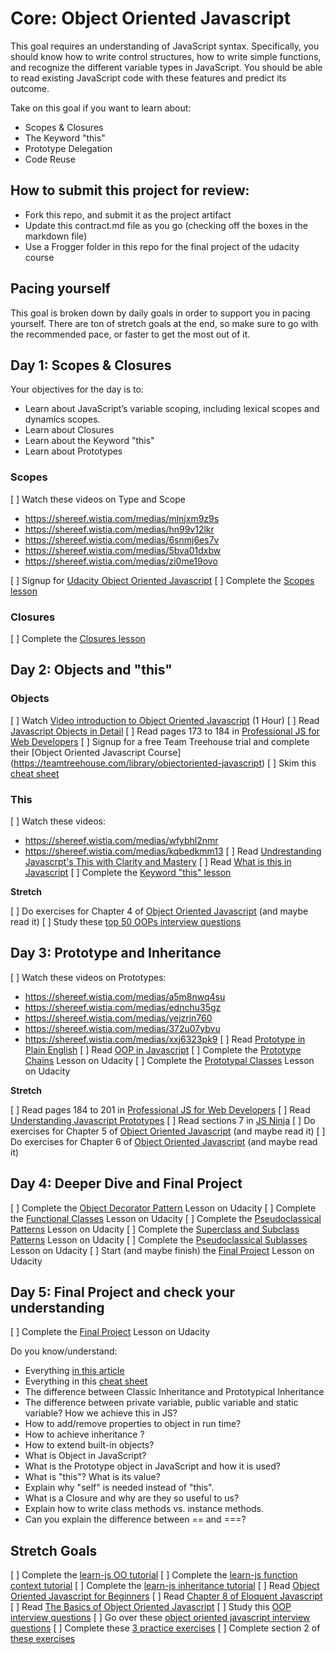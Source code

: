 
# Core: Object Oriented Javascript

This goal requires an understanding of JavaScript syntax. Specifically, you should know how to write control structures, how to write simple functions, and recognize the different variable types in JavaScript. You should be able to read existing JavaScript code with these features and predict its outcome.

Take on this goal if you want to learn about:

- Scopes & Closures
- The Keyword "this"
- Prototype Delegation
- Code Reuse

## How to submit this project for review:

- Fork this repo, and submit it as the project artifact
- Update this contract.md file as you go (checking off the boxes in the markdown file)
- Use a Frogger folder in this repo for the final project of the udacity course

## Pacing yourself

This goal is broken down by daily goals in order to support you in pacing yourself. There are ton of stretch goals at the end, so make sure to go with the recommended pace, or faster to get the most out of it.

## Day 1: Scopes & Closures

Your objectives for the day is to:

- Learn about JavaScript’s variable scoping, including lexical scopes and dynamics scopes.
- Learn about Closures
- Learn about the Keyword "this"
- Learn about Prototypes

### Scopes

[ ] Watch these videos on Type and Scope
- https://shereef.wistia.com/medias/mlnjxm9z9s
- https://shereef.wistia.com/medias/hn99v12lkr
- https://shereef.wistia.com/medias/6snmj6es7v
- https://shereef.wistia.com/medias/5bva01dxbw
- https://shereef.wistia.com/medias/zi0me19ovo

[ ] Signup for [Udacity Object Oriented Javascript][udacity]
[ ] Complete the [Scopes lesson][udacity]

### Closures

[ ] Complete the [Closures lesson][udacity]

## Day 2: Objects and "this"

### Objects

[ ] Watch [Video introduction to Object Oriented Javascript](https://www.youtube.com/watch?v=O8wwnhdkPE4) (1 Hour)
[ ] Read [Javascript Objects in Detail](http://javascriptissexy.com/javascript-objects-in-detail/)
[ ] Read pages 173 to 184 in [Professional JS for Web Developers](projs)
[ ] Signup for a free Team Treehouse trial and complete their [Object Oriented Javascript Course] (https://teamtreehouse.com/library/objectoriented-javascript)
[ ] Skim this [cheat sheet][cheat]


### This

[ ] Watch these videos:
- https://shereef.wistia.com/medias/wfybhl2nmr
- https://shereef.wistia.com/medias/kqbedkmm13
[ ] Read [Undrestanding Javascrpt's This with Clarity and Mastery](http://javascriptissexy.com/understand-javascripts-this-with-clarity-and-master-it/)
[ ] Read [What is this in Javascript](http://www.code-sample.com/2015/06/what-is-this-in-javascript.html)
[ ] Complete the [Keyword "this" lesson][udacity]

**Stretch**

[ ] Do exercises for Chapter 4 of [Object Oriented Javascript][oojs] (and maybe read it)
[ ] Study these [top 50 OOPs interview questions](http://career.guru99.com/top-50-oops-interview-questions/)

## Day 3: Prototype and Inheritance

[ ] Watch these videos on Prototypes:
- https://shereef.wistia.com/medias/a5m8nwq4su
- https://shereef.wistia.com/medias/ednchu35gz
- https://shereef.wistia.com/medias/yejzrin760
- https://shereef.wistia.com/medias/372u07ybvu
- https://shereef.wistia.com/medias/xxj6323pk9
[ ] Read [Prototype in Plain English](http://javascriptissexy.com/javascript-prototype-in-plain-detailed-language/)
[ ] Read [OOP in Javascript](http://javascriptissexy.com/oop-in-javascript-what-you-need-to-know/)
[ ] Complete the [Prototype Chains][udacity] Lesson on Udacity
[ ] Complete the [Prototypal Classes][udacity] Lesson on Udacity

**Stretch**

[ ] Read pages 184 to 201 in [Professional JS for Web Developers](projs)
[ ] Read [Understanding Javascript Prototypes](https://javascriptweblog.wordpress.com/2010/06/07/understanding-javascript-prototypes/)
[ ] Read sections 7 in [JS Ninja](ninja)
[ ] Do exercises for Chapter 5 of [Object Oriented Javascript][oojs] (and maybe read it)
[ ] Do exercises for Chapter 6 of [Object Oriented Javascript][oojs] (and maybe read it)

## Day 4: Deeper Dive and Final Project

[ ] Complete the [Object Decorator Pattern][udacity] Lesson on Udacity
[ ] Complete the [Functional Classes][udacity] Lesson on Udacity
[ ] Complete the [Pseudoclassical Patterns][udacity] Lesson on Udacity
[ ] Complete the [Superclass and Subclass Patterns][udacity] Lesson on Udacity
[ ] Complete the [Pseudoclassical Sublasses][udacity] Lesson on Udacity
[ ] Start (and maybe finish) the [Final Project][udacity] Lesson on Udacity

## Day 5: Final Project and check your understanding

[ ] Complete the [Final Project][udacity] Lesson on Udacity

Do you know/understand:

- Everything [in this article](http://javascriptissexy.com/oop-in-javascript-what-you-need-to-know/)
- Everything in this [cheat sheet][cheat]
- The difference between Classic Inheritance and Prototypical Inheritance
- The difference between private variable, public variable and static variable? How we achieve this in JS?
- How to add/remove properties to object in run time?
- How to achieve inheritance ?
- How to extend built-in objects?
- What is Object in JavaScript?
- What is the Prototype object in JavaScript and how it is used?
- What is "this"? What is its value?
- Explain why "self" is needed instead of "this".
- What is a Closure and why are they so useful to us?
- Explain how to write class methods vs. instance methods.
- Can you explain the difference between == and ===?


## Stretch Goals

[ ] Complete the [learn-js OO tutorial](https://www.learn-js.org/en/Object_Oriented_JavaScript)
[ ] Complete the [learn-js function context tutorial](https://www.learn-js.org/en/Function_Context)
[ ] Complete the [learn-js inheritance tutorial](https://www.learn-js.org/en/Inheritance)
[ ] Read [Object Oriented Javascript for Beginners](https://developer.mozilla.org/en-US/docs/Learn/JavaScript/Objects/Object-oriented_JS)
[ ] Read [Chapter 8 of Eloquent Javascript](http://eloquentjavascript.net/1st_edition/chapter8.html)
[ ] Read [The Basics of Object Oriented Javascript](https://code.tutsplus.com/tutorials/the-basics-of-object-oriented-javascript--net-7670)
[ ] Study this [OOP interview questions](http://www.code-sample.com/2015/04/javascript-interview-questions-answers.html)
[ ] Go over these [object oriented javascript interview questions](https://blog.kevinchisholm.com/object-oriented-javascript/javascript-interview-questions-object-oriented-javascript/)
[ ] Complete these [3 practice exercises](https://www.ibm.com/developerworks/library/wa-objects-pr/)
[ ] Complete section 2 of [these exercises](http://ynonperek.com/javascript-exer.html)


[udacity]: https://www.udacity.com/course/object-oriented-javascript--ud015
[projs]: ftp://ftp.micronet-rostov.ru/linux-support/books/programming/JavaScript/Wrox.Professional.JavaScript.for.Web.Developers.3rd.Edition.Jan.2012.pdf
[ninja]: https://github.com/GuildCrafts/core-object-oriented-javascript/raw/master/Books/Secrets%20of%20the%20JavaScript%20Ninja%20-%20John%20Resig%20and%20Bear%20Bibeault%20-%20December%202012.pdf
[cheat]: https://github.com/GuildCrafts/core-object-oriented-javascript/raw/master/Books/Objects-Cheat-Sheet.pdf
[oojs]: ftp://ftp.micronet-rostov.ru/linux-support/books/programming/JavaScript/[Packt]%20-%20Object-Oriented%20JavaScript%20-%20[Stefanov].pdf
